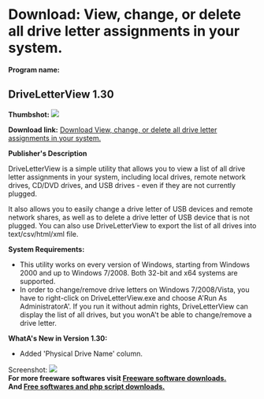 # Download: View, change, or delete all drive letter assignments in your system.

**Program name:**

## DriveLetterView 1.30

  
**Thumbshot:** ![](http://www.freewarefiles.com/screenshot/drvlttrview_md.jpg)   
  
**Download link:** [Download View, change, or delete all drive letter assignments in your system.](http://freesoftwares.boysofts.com/DriveLetterView_program_64807.html)  
  


**Publisher's Description**  
  


DriveLetterView is a simple utility that allows you to view a list of all drive letter assignments in your system, including local drives, remote network drives, CD/DVD drives, and USB drives - even if they are not currently plugged. 

It also allows you to easily change a drive letter of USB devices and remote network shares, as well as to delete a drive letter of USB device that is not plugged. You can also use DriveLetterView to export the list of all drives into text/csv/html/xml file. 

**System Requirements:**

  * This utility works on every version of Windows, starting from Windows 2000 and up to Windows 7/2008. Both 32-bit and x64 systems are supported. 
  * In order to change/remove drive letters on Windows 7/2008/Vista, you have to right-click on DriveLetterView.exe and choose A'Run As AdministratorA'. If you run it without admin rights, DriveLetterView can display the list of all drives, but you wonA't be able to change/remove a drive letter. 

**WhatA's New in Version 1.30:**

  * Added 'Physical Drive Name' column. 

  
  
Screenshot: ![](http://www.freewarefiles.com/screenshot/drvlttrview.jpg)   
**For more freeware softwares visit [Freeware software downloads.](http://freesoftwares.boysofts.com/)**   
**And [Free softwares and php script downloads.](http://www.boysofts.com/)**
